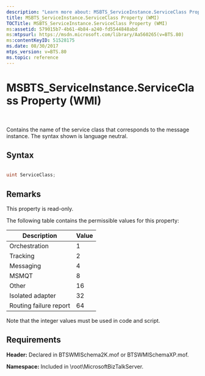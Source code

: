 ```yaml
---
description: "Learn more about: MSBTS_ServiceInstance.ServiceClass Property (WMI)"
title: MSBTS_ServiceInstance.ServiceClass Property (WMI)
TOCTitle: MSBTS_ServiceInstance.ServiceClass Property (WMI)
ms:assetid: 579015b7-4b61-4b84-a240-fd5544848abd
ms:mtpsurl: https://msdn.microsoft.com/library/Aa560265(v=BTS.80)
ms:contentKeyID: 51528175
ms.date: 08/30/2017
mtps_version: v=BTS.80
ms.topic: reference
---
```


# MSBTS\_ServiceInstance.ServiceClass Property (WMI)

 

Contains the name of the service class that corresponds to the message instance. The syntax shown is language neutral.

## Syntax

```C#
  
uint ServiceClass;  
```

## Remarks

This property is read-only.

The following table contains the permissible values for this property:

<table>
<thead>
<tr class="header">
<th>Description</th>
<th>Value</th>
</tr>
</thead>
<tbody>
<tr class="odd">
<td>Orchestration</td>
<td>1</td>
</tr>
<tr class="even">
<td>Tracking</td>
<td>2</td>
</tr>
<tr class="odd">
<td>Messaging</td>
<td>4</td>
</tr>
<tr class="even">
<td>MSMQT</td>
<td>8</td>
</tr>
<tr class="odd">
<td>Other</td>
<td>16</td>
</tr>
<tr class="even">
<td>Isolated adapter</td>
<td>32</td>
</tr>
<tr class="odd">
<td>Routing failure report</td>
<td>64</td>
</tr>
</tbody>
</table>


Note that the integer values must be used in code and script.

## Requirements

**Header:** Declared in BTSWMISchema2K.mof or BTSWMISchemaXP.mof.

**Namespace:** Included in \\root\\MicrosoftBizTalkServer.

